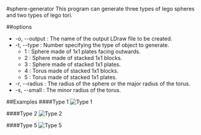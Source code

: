 #sphere-generator
This program can generate three types of lego spheres and two types of lego tori. 

##options
- -o, --output : The name of the output LDraw file to be created.
- -t, --type : Number specifying the type of object to generate.
	- 1 : Sphere made of 1x1 plates facing outwards.
	- 2 : Sphere made of stacked 1x1 blocks.
	- 3 : Sphere made of stacked 1x1 plates.
	- 4 : Torus made of stacked 1x1 blocks.
	- 5 : Torus made of stacked 1x1 plates.
- -r, --radius : The radius of the sphere or the major radius of the torus.
- -s, --small : The minor radius of the torus.

##Examples
####Type 1
![Type 1](http://nathanbain.com/cgit/sphere-generator.git/plain/examples/Type1.png)

####Type 2
![Type 2](http://nathanbain.com/cgit/sphere-generator.git/plain/examples/Type2.png)

####Type 5
![Type 5](http://nathanbain.com/cgit/sphere-generator.git/plain/examples/Type5.png)